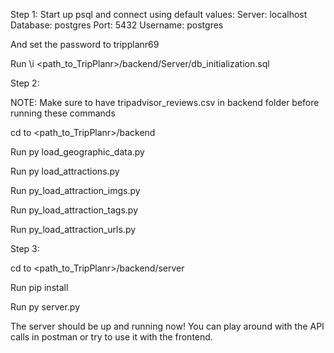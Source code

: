 Step 1: Start up psql and connect using default values:
Server: localhost
Database: postgres
Port: 5432
Username: postgres

And set the password to tripplanr69

Run \i <path_to_TripPlanr>/backend/Server/db_initialization.sql

Step 2:

NOTE: Make sure to have tripadvisor_reviews.csv in backend folder before running these commands

cd to <path_to_TripPlanr>/backend

Run py load_geographic_data.py

Run py load_attractions.py

Run py_load_attraction_imgs.py

Run py_load_attraction_tags.py

Run py_load_attraction_urls.py

Step 3:

cd to <path_to_TripPlanr>/backend/server

Run pip install

Run py server.py

The server should be up and running now! You can play around with the API calls in postman or try to use it with the frontend.
